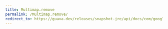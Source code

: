 ```yaml
---
title: Multimap.remove
permalink: /Multimap.remove/
redirect_to: https://guava.dev/releases/snapshot-jre/api/docs/com/google/common/collect/Multimap.html#remove-java.lang.Object-java.lang.Object-
---
```

